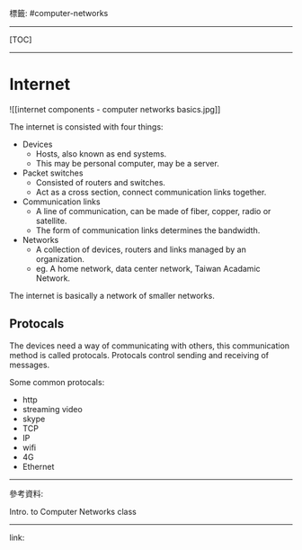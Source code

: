 標籤: #computer-networks

---

[TOC]

---

# Internet

![[internet components - computer networks basics.jpg]]

The internet is consisted with four things:

- Devices
	- Hosts, also known as end systems.
	- This may be personal computer, may be a server.
- Packet switches
	- Consisted of routers and switches.
	- Act as a cross section, connect communication links together.
- Communication links
	- A line of communication, can be made of fiber, copper, radio or satellite.
	- The form of communication links determines the bandwidth.
- Networks
	- A collection of devices, routers and links managed by an organization.
	- eg. A home network, data center network, Taiwan Acadamic Network.

The internet is basically a network of smaller networks.

## Protocals

The devices need a way of communicating with others, this communication method is called protocals. Protocals control sending and receiving of messages.

Some common protocals:

- http
- streaming video
- skype
- TCP
- IP
- wifi
- 4G
- Ethernet

---

參考資料:

Intro. to Computer Networks class

---

link:

